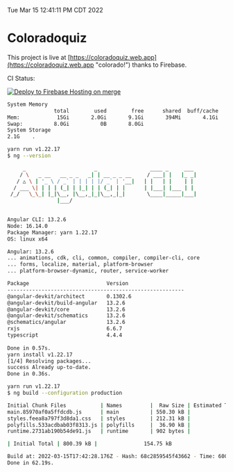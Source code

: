Tue Mar 15 12:41:11 PM CDT 2022

# Coloradoquiz


This project is live at [https://coloradoquiz.web.app](https://coloradoquiz.web.app "colorado!") thanks to Firebase.

CI Status: 

[![Deploy to Firebase Hosting on merge](https://github.com/teamkushal/coloradoquiz/actions/workflows/firebase-hosting-merge.yml/badge.svg)](https://github.com/teamkushal/coloradoquiz/actions/workflows/firebase-hosting-merge.yml)

```bash
System Memory
               total        used        free      shared  buff/cache   available
Mem:            15Gi       2.0Gi       9.1Gi       394Mi       4.1Gi        12Gi
Swap:          8.0Gi          0B       8.0Gi
System Storage
2.1G	.
```
```bash
yarn run v1.22.17
$ ng --version

     _                      _                 ____ _     ___
    / \   _ __   __ _ _   _| | __ _ _ __     / ___| |   |_ _|
   / △ \ | '_ \ / _` | | | | |/ _` | '__|   | |   | |    | |
  / ___ \| | | | (_| | |_| | | (_| | |      | |___| |___ | |
 /_/   \_\_| |_|\__, |\__,_|_|\__,_|_|       \____|_____|___|
                |___/
    

Angular CLI: 13.2.6
Node: 16.14.0
Package Manager: yarn 1.22.17
OS: linux x64

Angular: 13.2.6
... animations, cdk, cli, common, compiler, compiler-cli, core
... forms, localize, material, platform-browser
... platform-browser-dynamic, router, service-worker

Package                         Version
---------------------------------------------------------
@angular-devkit/architect       0.1302.6
@angular-devkit/build-angular   13.2.6
@angular-devkit/core            13.2.6
@angular-devkit/schematics      13.2.6
@schematics/angular             13.2.6
rxjs                            6.6.7
typescript                      4.4.4
    
Done in 0.57s.
yarn install v1.22.17
[1/4] Resolving packages...
success Already up-to-date.
Done in 0.36s.
```
```bash
yarn run v1.22.17
$ ng build --configuration production

Initial Chunk Files           | Names         |  Raw Size | Estimated Transfer Size
main.85970af0a5ffdcdb.js      | main          | 550.30 kB |               130.06 kB
styles.feea8a797f3d8da1.css   | styles        | 212.31 kB |                12.47 kB
polyfills.533acdbab03f8313.js | polyfills     |  36.90 kB |                11.72 kB
runtime.2731ab190b54de91.js   | runtime       | 902 bytes |               517 bytes

| Initial Total | 800.39 kB |               154.75 kB

Build at: 2022-03-15T17:42:28.176Z - Hash: 68c2859545f43662 - Time: 60029ms
Done in 62.19s.
```
